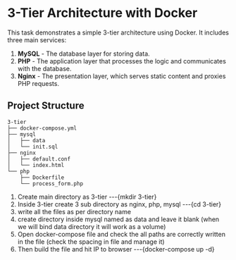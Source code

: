 # 3-Tier Architecture with Docker

This task demonstrates a simple 3-tier architecture using Docker. It includes three main services:

1. **MySQL** - The database layer for storing data.
2. **PHP** - The application layer that processes the logic and communicates with the database.
3. **Nginx** - The presentation layer, which serves static content and proxies PHP requests.

## Project Structure

```plaintext
3-tier
├── docker-compose.yml        
├── mysql
│   ├── data                 
│   └── init.sql              
├── nginx
│   ├── default.conf          
│   └── index.html          
└── php
    ├── Dockerfile            
    └── process_form.php      

```
1. Create main directory as 3-tier       ---{mkdir 3-tier}
2. Inside 3-tier create 3 sub directory as nginx, php, mysql    ---{cd 3-tier}
3. write all the files as per directory name
4. create directory inside mysql named as data and leave it blank (when we will bind data directory it will work as a volume)
5. Open docker-compose file and check the all paths are correctly written in the file (check the spacing in file and manage it)
6. Then build the file and hit IP to browser      ---{docker-compose up -d}
